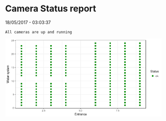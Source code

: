 Camera Status report
================
18/05/2017 - 03:03:37

    All cameras are up and running

![](camreport_files/figure-markdown_github/unnamed-chunk-2-1.png)
